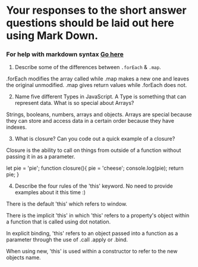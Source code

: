 # Your responses to the short answer questions should be laid out here using Mark Down.
### For help with markdown syntax [Go here](https://github.com/adam-p/markdown-here/wiki/Markdown-Cheatsheet)
1. Describe some of the differences between `.forEach` & `.map`.

.forEach modifies the array called while .map makes a new one and leaves the original unmodified. .map gives return values while .forEach does not.

2. Name five different Types in JavaScript. A Type is something that can represent data. What is so special about Arrays?

Strings, booleans, numbers, arrays and objects. Arrays are special because they can store and access data in a certain order because they have indexes.

3. What is closure? Can you code out a quick example of a closure?

Closure is the ability to call on things from outside of a function without passing it in as a parameter.

let pie = 'pie';
function closure(){
    pie = 'cheese';
    console.log(pie);
    return pie;
}

4. Describe the four rules of the 'this' keyword. No need to provide examples about it this time :)

There is the default 'this' which refers to window.

There is the implicit 'this' in which 'this' refers to a property's object within a function that is called using dot notation.

In explicit binding, 'this' refers to an object passed into a function as a parameter through the use of .call .apply or .bind.

When using new, 'this' is used within a constructor to refer to the new objects name.